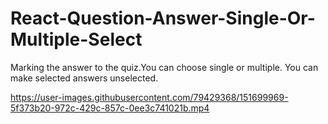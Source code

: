 # React-Question-Answer-Single-Or-Multiple-Select
Marking the answer to the quiz.You can choose single or multiple. You can make selected answers unselected.


https://user-images.githubusercontent.com/79429368/151699969-5f373b20-972c-429c-857c-0ee3c741021b.mp4

